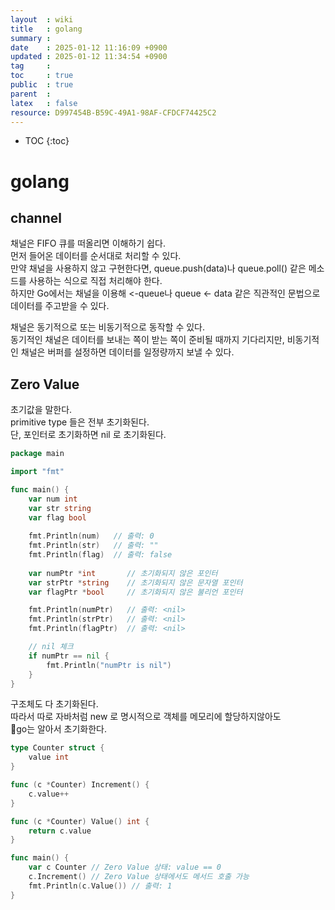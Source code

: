```yaml
---
layout  : wiki
title   : golang
summary : 
date    : 2025-01-12 11:16:09 +0900
updated : 2025-01-12 11:34:54 +0900
tag     : 
toc     : true
public  : true
parent  : 
latex   : false
resource: D997454B-B59C-49A1-98AF-CFDCF74425C2
---
```

* TOC
{:toc}

# golang

## channel 

채널은 FIFO 큐를 떠올리면 이해하기 쉽다.  
먼저 들어온 데이터를 순서대로 처리할 수 있다.  
만약 채널을 사용하지 않고 구현한다면, queue.push(data)나 queue.poll() 같은 메소드를 사용하는 식으로 직접 처리해야 한다.  
하지만 Go에서는 채널을 이용해 <-queue나 queue <- data 같은 직관적인 문법으로 데이터를 주고받을 수 있다.  

채널은 동기적으로 또는 비동기적으로 동작할 수 있다.  
동기적인 채널은 데이터를 보내는 쪽이 받는 쪽이 준비될 때까지 기다리지만, 비동기적인 채널은 버퍼를 설정하면 데이터를 일정량까지 보낼 수 있다.  

## Zero Value

초기값을 말한다.  
primitive type 들은 전부 초기화된다.  
단, 포인터로 초기화하면 nil 로 초기화된다.
```go
package main

import "fmt"

func main() {
	var num int       
    var str string    
    var flag bool     
    
    fmt.Println(num)   // 출력: 0
    fmt.Println(str)   // 출력: ""
    fmt.Println(flag)  // 출력: false
    
    var numPtr *int       // 초기화되지 않은 포인터
    var strPtr *string    // 초기화되지 않은 문자열 포인터
    var flagPtr *bool     // 초기화되지 않은 불리언 포인터

    fmt.Println(numPtr)   // 출력: <nil>
    fmt.Println(strPtr)   // 출력: <nil>
    fmt.Println(flagPtr)  // 출력: <nil>

    // nil 체크
    if numPtr == nil {
        fmt.Println("numPtr is nil")
    }
}
```
구조체도 다 초기화된다.  
따라서 따로 자바처럼 new 로 명시적으로 객체를 메모리에 할당하지않아도  
go는 알아서 초기화한다.
```go
type Counter struct {
    value int
}

func (c *Counter) Increment() {
    c.value++
}

func (c *Counter) Value() int {
    return c.value
}

func main() {
    var c Counter // Zero Value 상태: value == 0
    c.Increment() // Zero Value 상태에서도 메서드 호출 가능
    fmt.Println(c.Value()) // 출력: 1
}
```